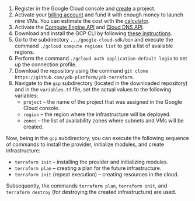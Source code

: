 1. Register in the Google Cloud console and [create](https://console.cloud.google.com/projectselector2/home) a project.
2. Activate your [billing account](https://console.cloud.google.com/billing/manage) and fund it with enough money to launch nine VMs. You can estimate the cost with the [calculator](https://cloud.google.com/products/calculator).
3. Activate the [Compute Engine API](https://console.cloud.google.com/apis/api/compute.googleapis.com/metrics) and [Cloud DNS API](https://console.cloud.google.com/apis/api/dns.googleapis.com/metrics).
4. Download and install the GCP CLI by following [these instructions](https://cloud.google.com/sdk/docs/install).
5. Go to the subdirectory `.../google-cloud-sdk/bin` and execute the command `./gcloud compute regions list` to get a list of available regions.
6. Perform the command `./gcloud auth application-default login` to set up the connection profile.
7. Download the repository using the command `git clone https://github.com/ydb-platform/ydb-terraform`.
8. Navigate to the `gcp` subdirectory (located in the downloaded repository) and in the `variables.tf` file, set the actual values to the following variables:
    * `project` – the name of the project that was assigned in the Google Cloud console.
    * `region` – the region where the infrastructure will be deployed.
    * `zones` – the list of availability zones where subnets and VMs will be created.

Now, being in the `gcp` subdirectory, you can execute the following sequence of commands to install the provider, initialize modules, and create infrastructure:
* `terraform init` – installing the provider and initializing modules.
* `terraform plan` – creating a plan for the future infrastructure.
* `terraform init` (repeat execution) – creating resources in the cloud.

Subsequently, the commands `terraform plan`, `terraform init`, and `terraform destroy` (for destroying the created infrastructure) are used.
